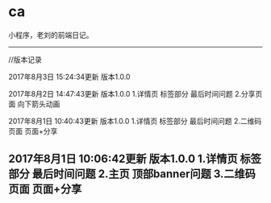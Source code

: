 # ca
小程序，老刘的前端日记。

------------------------------------------------------------------------------------------------------------------------
//版本记录

2017年8月3日 15:24:34更新 版本1.0.0

2017年8月2日 14:47:43更新 版本1.0.0
1.详情页 标签部分 最后时间问题
2.分享页面 向下箭头动画

2017年8月1日 10:40:43更新 版本1.0.0
1.详情页 标签部分 最后时间问题
2.二维码页面 页面+分享

2017年8月1日 10:06:42更新 版本1.0.0
1.详情页 标签部分 最后时间问题
2.主页 顶部banner问题
3.二维码页面 页面+分享
------------------------------------------------------------------------------------------------------------------------
